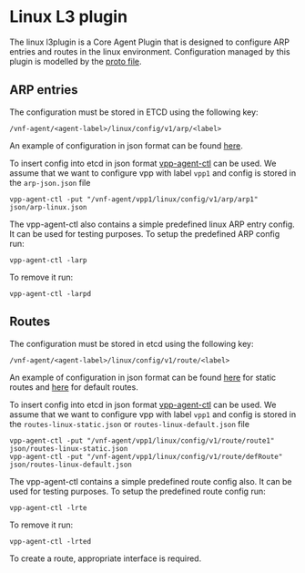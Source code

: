 # Linux L3 plugin

The linux l3plugin is a Core Agent Plugin that is designed to configure ARP entries and routes in the 
linux environment. Configuration managed by this plugin is modelled by the [proto file](../model/l3/l3.proto). 

## ARP entries

The configuration must be stored in ETCD using the following key:

```
/vnf-agent/<agent-label>/linux/config/v1/arp/<label>
```

An example of configuration in json format can be found [here](../../../cmd/vpp-agent-ctl/json/arp-linux.json).

To insert config into etcd in json format [vpp-agent-ctl](../../../cmd/vpp-agent-ctl) 
can be used. We assume that we want to configure vpp with label `vpp1` and config is stored in
the `arp-json.json` file
```
vpp-agent-ctl -put "/vnf-agent/vpp1/linux/config/v1/arp/arp1" json/arp-linux.json
```

The vpp-agent-ctl also contains a simple predefined linux ARP entry config. It can be used for testing purposes.
To setup the predefined ARP config run:
```
vpp-agent-ctl -larp
```
To remove it run:
```
vpp-agent-ctl -larpd
```

## Routes

The configuration must be stored in etcd using the following key:

```
/vnf-agent/<agent-label>/linux/config/v1/route/<label>
```

An example of configuration in json format can be found [here](../../../cmd/vpp-agent-ctl/json/routes-linux-static.json)
for static routes and [here](../../../cmd/vpp-agent-ctl/json/routes-linux-default.json) for default routes.

To insert config into etcd in json format [vpp-agent-ctl](../../../cmd/vpp-agent-ctl) can be used.
We assume that we want to configure vpp with label `vpp1` and config is stored in the `routes-linux-static.json` 
or `routes-linux-default.json` file
```
vpp-agent-ctl -put "/vnf-agent/vpp1/linux/config/v1/route/route1" json/routes-linux-static.json
vpp-agent-ctl -put "/vnf-agent/vpp1/linux/config/v1/route/defRoute" json/routes-linux-default.json
```

The vpp-agent-ctl contains a simple predefined route config also. It can be used for testing purposes.
To setup the predefined route config run:
```
vpp-agent-ctl -lrte
```
To remove it run:
```
vpp-agent-ctl -lrted
```

To create a route, appropriate interface is required.